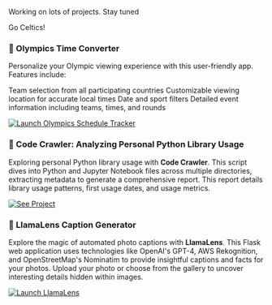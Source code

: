 Working on lots of projects. Stay tuned

Go Celtics!

### 🏅 Olympics Time Converter
Personalize your Olympic viewing experience with this user-friendly app. Features include:

Team selection from all participating countries
Customizable viewing location for accurate local times
Date and sport filters
Detailed event information including teams, times, and rounds

[![Launch Olympics Schedule Tracker](https://img.shields.io/badge/Launch-Olympics-Time-Converter-blue?style=for-the-badge&logo=appveyor)](https://olympics-time-converter.vercel.app/)

### 🐍 Code Crawler: Analyzing Personal Python Library Usage

Exploring personal Python library usage with **Code Crawler**. This script dives into Python and Jupyter Notebook files across multiple directories, extracting metadata to generate a comprehensive report. This report details library usage patterns, first usage dates, and usage metrics.

[![See Project](https://img.shields.io/badge/See-Project-blue?style=for-the-badge&logo=python)](https://github.com/bme3412/AI_Projects_with_Python/tree/main/code_crawl)


### 📸 LlamaLens Caption Generator

Explore the magic of automated photo captions with **LlamaLens**. This Flask web application uses technologies like OpenAI's GPT-4, AWS Rekognition, and OpenStreetMap's Nominatim to provide insightful captions and facts for your photos. Upload your photo or choose from the gallery to uncover interesting details hidden within images.

[![Launch LlamaLens](https://img.shields.io/badge/Launch-LlamaLens-blue?style=for-the-badge&logo=appveyor)](http://localhost:5000)
